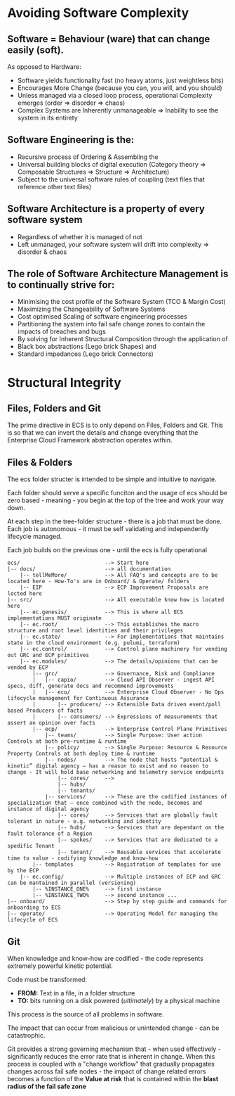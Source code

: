 # Avoiding Software Complexity

## Software = Behaviour (ware) that can change easily (soft). 
As opposed to Hardware: 
- Software yields functionality fast (no heavy atoms, just weightless bits)
- Encourages More Change (because you can, you will, and you should)
- Unless managed via a closed loop process, operational Complexity emerges (order => disorder => chaos)
- Complex Systems are Inherently unmanageable => Inability to see the system in its entirety


## Software Engineering is the:
- Recursive process of Ordering & Assembling the
- Universal building blocks of digital execution (Category theory => Composable Structures => Structure => Architecture)
- Subject to the universal software rules of coupling (text files that reference other text files)

## Software Architecture is a property of every software system
- Regardless of whether it is managed of not
- Left unmanaged, your software system will drift into complexity => disorder & chaos

## The role of Software Architecture Management is to continually strive for:
- Minimising the cost profile of the Software System (TCO & Margin Cost)
- Maximizing the Changeability of Software Systems
- Cost optimised Scaling of software engineering processes
- Partitioning the system into fail safe change zones to contain the impacts of breaches and bugs
- By solving for Inherent Structural Composition through the application of 
- Black box abstractions (Lego brick Shapes) and 
- Standard impedances (Lego brick Connectors)

# Structural Integrity

## Files, Folders and Git

The prime directive in ECS is to only depend on Files, Folders and Git. This is so that we can invert the details and change everything that the Enterprise Cloud Framework abstraction operates within.

## Files & Folders

The ecs folder structer is intended to be simple and intuitive to navigate.

Each folder should serve a specific funciton and the usage of ecs should be zero based - meaning - you begin at the top of the tree and work your way down. 

At each step in the tree-folder structure - there is a job that must be done. Each job is autonomous - it must be self validating and independently lifecycle managed.

Each job builds on the previous one - until the ecs is fully operational

```
ecs/                           --> Start here
|-- docs/                      --> all documentation
    |-- tellMeMore/            --> All FAQ's and concepts are to be located here - How-To's are in Onboard/ & Operate/ folders
    |-- EIP                    --> ECP Improvement Proposals are locted here 
|-- src/                       --> All executable know how is located here
    |-- ec.genesis/            --> This is where all ECS implementations MUST originate 
    |-- ec.root/               --> This establishes the macro structure and root level identities and their privileges
    |-- ec.state/              --> For implementations that maintains state in the cloud environment (e.g. pulumi, terraform)
    |-- ec.control/            --> Control plane machinery for vending out GRC and ECP primitives 
    |-- ec.modules/            --> The details/opinions that can be vended by ECP
        |-- grc/               --> Governance, Risk and Compliance
        |   |-- capio/         --> Cloud API Observer - ingest API specs, diff, generate docs and recommend improvements
        |   |-- eco/           --> Enterprise Cloud Observer - No Ops lifecycle management for Continuous Assurance
        |       |-- producers/ --> Extensible Data driven event/poll based Producers of facts
        |       |-- consumers/ --> Expressions of measurements that assert an opinion over facts
        |-- ecp/               --> Enterprise Control Plane Primitives
            |-- teams/         --> Single Purpose: User action Controls at both pre-runtime & runtime
            |-- policy/        --> Single Purpose: Resource & Resource Property Controls at both deploy time & runtime
            |-- nodes/         --> The node that hosts “potential & kinetic” digital agency – has a reason to exist and no reason to change - It will hold base networking and telemetry service endpoints
                |-- cores/     --> 
                |-- hubs/
                |-- tenants/
            |-- services/      --> These are the codified instances of specialization that – once combined with the node, becomes and instance of digital agency
                |-- cores/     --> Services that are globally fault tolerant in nature - e.g. networking and identity
                |-- hubs/      --> Services that are dependant on the fault tolerance of a Region
                |-- spokes/    --> Services that are dedicated to a spedific Tenant
                |-- tenant/    --> Reusable services that accelerate time to value - codifying knowledge and know-how
        |-- templates          --> Registration of templates for use by the ECP
    |-- ec.config/             --> Multiple instances of ECP and GRC can be mantained in parallel (versioning)
        |-- %INSTANCE_ONE%     --> first instance
        |-- %INSTANCE_TWO%     --> second instance ...
|-- onboard/                   --> Step by step guide and commands for onboarding to ECS
|-- operate/                   --> Operating Model for managing the lifecycle of ECS

```

## Git

When knowledge and know-how are codified - the code represents extremely powerful kinetic potential. 

Code must be transformed:
- **FROM:** Text in a file, in a folder structure  
- **TO:** bits running on a disk powered (*ultimately*) by a physical machine

This process is the source of all problems in software.

The impact that can occur from malicious or unintended change - can be catastrophic.

Git provides a strong governing mechanism that - when used effectively - significantly reduces the error rate that is inherent in change. When this process is coupled with a "change workflow" that gradually propagates changes across fail safe nodes - the impact of change related errors becomes a function of the **Value at risk** that is contained within the **blast radius of the fail safe zone**
